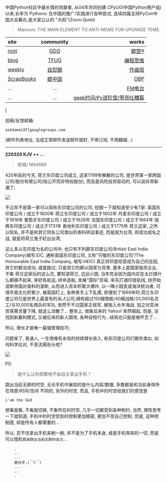 中国Python社区中最长情的贡献者, 从04年共同创建 CPyUG(中国Python用户组)以来,长年为 Pythonic 在中国的推广/实践进行各种尝试, 连续四届主持PyCon中国大会筹办,是大家公认的 "大妈"(Zoom.Quiet)

> Mainium: THE MAIN ELEMENT TO ANTI-MEME FOR UPGRADE TEME.

| site | community | works |
| :-----| :----: | ----: |
| [root](http://zoomquiet.io/) | [GDG](https://blog.zhgdg.org/) | [蟒营®](https://doc.101.camp/) |
| [blog](https://blog.zoomquiet.io/pages/zoomquiet.html) | [TFUG](http://zh.tfug.world/) | [编程思维](https://py.101.camp/) |
| [weekly](http://weekly.pychina.org/) | [自怼圈](https://du.101.camp/) | [作曲班](https://mu.101.camp/) |
| [ScrapBooks](https://zoomquiet.io/collection.html) | [蟒中国](https://pychina.org/) | [OBP](https://zoomquiet.io/obp/index.html) |
| ... | ... | [FM电台](https://fm.101.camp/) |
| ... | ... | [geek时间/Py进阶营/带货吐糟篇](https://fm.101.camp/2020/geek2py-dama.html) 
 |


投稿/反馈邮箱:

    askdama[AT]googlegroups.com

(邮件列表地址, 
当成正常邮件发送邮件就好, 不用订阅, 不用翻越...)



---------------------------------------------------
**220320 KJV ++ ...**


> 呢喃/ NN4689






420年前的今天, 荷兰东印度公司成立, 这家1799年解散的公司, 是世界第一家跨国公司/股份有限公司(指公开而非特权股份), 而且是风险投资驱动的, 可以说非常新潮了; 

![](https://ipic.zoomquiet.top/2022-03-19-zshot%202022-03-19%2017.13.45.jpg)

不过并不是第一家可以简称东印度公司的公司, 挖掘一下就知道至少有7家:
英国东印度公司 / 成立于1600年
荷兰东印度公司 / 成立于1602年
丹麦东印度公司 / 成立于1616年
葡萄牙东印度公司 / 成立于1628年
法国东印度公司 / 成立于1664年
瑞典东印度公司 / 成立于1731年
奥地利东印度公司 / 成立于1775年
荷兰这家, 之所以知名, 并不是和其它同名公司类似的香料转运事迹, 而是因为台湾, 郑成功成名之战, 就是将荷兰鬼子赶出台湾;

这么多以东印度为名的公司中, 也只有不列颠东印度公司/British East India Company(缩写:EIC, 通称英国东印度公司, 又称“可敬的东印度公司”/The Honourable East India Company, 缩写:HEIC) 真正将印度经营成为自己的庄园, 其它的都没成功, 或是路过; 只是其它的都以国家为背景, 基本上是国家独资企业, 不象 荷兰这家玩的这么花, 要知道荷兰, 边远小国, 当年完全因为国内实在太烂搞什么都搞不起来, 幸好有航运, 拼命造船, 发展"国际"贸易, 率先打通印度航线, 绕开始波斯帝国对香料的垄断, 从而进入资本积累大爆炸, 以一隅小国变成海洋统治者, 可惜毕竟文化积累少, 被英国盯上, 各种黑手上下乱摸, 即便到了1669年时,荷兰东印度公司已是世界上最富有的*私人*公司,拥有超过150艘商船/40艘战舰/20,000名员工/与10,000名佣兵的军队, 依然干不过国家正规军, 被拖入长年海战, 加之对亚洲贸易需求量下降, 就这么消散了...
整体上, 很象后来的 Yahoo! 突然崛起, 但是, 没找到新赢利模式, 又被后来的新人围攻, 各种自殁行为...结局也只能是被怀念了...

所以, 增长才是唯一最强管理技巧;

问题来了, 普通人, 一生很难有永恒的持续增长收入, 和东印度公司们晚年类似, 如何科学应对, 不至流离街头呢?

![](https://ipic.zoomquiet.top/2022-03-19-zq42-today-card-2203.020.jpeg)




PS:
> 是什么让你频繁地不由自主拿出手机？

跳出当前无聊的时空,
无论手机中展现的是什么内容/数据,
多数都是和当前身体所在场景/时间/空间 不同的,
另外的时空,
而且, 手机中的时空给我们的感觉是

    i'am the God

想看就看, 不看就切换,
不象所在的时空, 几乎一切都受到各种制约,
当然,
理性思考一下就知道,
手机中的时空受到的控制更加精密, 更加不受自己控制,
但是, 这种控制感,
却是所有人都需要的...

所以, 
忍不住拿出手机来刷一刷,
并不是为了手机本身, 或是手机带来的一切,
而是可以借机`假装跳出当前无聊的自己`...



```
    .
    ..
    ...
    是也乎,(￣▽￣)
    ...
    ..
    .
```


